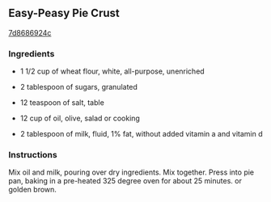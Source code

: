 ## Easy-Peasy Pie Crust

[7d8686924c](http://www.food.com/recipe/easy-peasy-pie-crust-246108)

### Ingredients

 - 1 1/2 cup of wheat flour, white, all-purpose, unenriched

 - 2 tablespoon of sugars, granulated

 - 12 teaspoon of salt, table

 - 12 cup of oil, olive, salad or cooking

 - 2 tablespoon of milk, fluid, 1% fat, without added vitamin a and vitamin d

### Instructions

Mix oil and milk, pouring over dry ingredients. Mix together. Press into pie pan, baking in a pre-heated 325 degree oven for about 25 minutes. or golden brown.